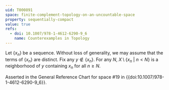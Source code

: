 ```yaml
---
uid: T000891
space: finite-complement-topology-on-an-uncountable-space
property: sequentially-compact
value: true
refs:
  - doi: 10.1007/978-1-4612-6290-9_6
    name: Counterexamples in Topology
---
```

Let $\{x_n\}$ be a sequence. Without loss of generality, we may assume that the terms of $\{x_n\}$ are distinct. Fix any $y \not\in \{x_n\}$. For any $N$, $X \setminus \{x_n\ |\ n < N\}$ is a neighborhood of $y$ containing $x_n$ for all $n \geq N$.

Asserted in the General Reference Chart for space #19 in
{{doi:10.1007/978-1-4612-6290-9_6}}.
